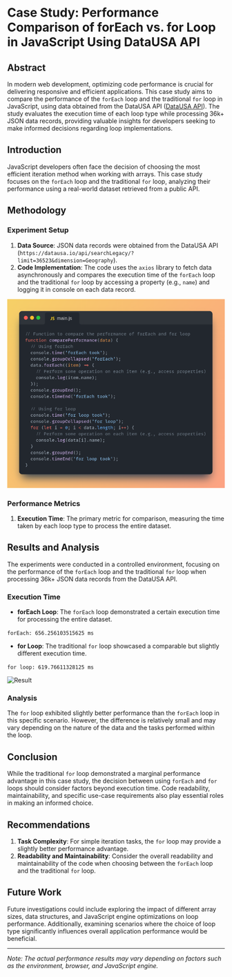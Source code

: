 # Case Study: Performance Comparison of forEach vs. for Loop in JavaScript Using DataUSA API

## Abstract

In modern web development, optimizing code performance is crucial for delivering responsive and efficient applications. This case study aims to compare the performance of the `forEach` loop and the traditional `for` loop in JavaScript, using data obtained from the DataUSA API ([DataUSA API](https://datausa.io/api/searchLegacy/?limit=36523&dimension=Geography)). The study evaluates the execution time of each loop type while processing 36k+ JSON data records, providing valuable insights for developers seeking to make informed decisions regarding loop implementations.

## Introduction

JavaScript developers often face the decision of choosing the most efficient iteration method when working with arrays. This case study focuses on the `forEach` loop and the traditional `for` loop, analyzing their performance using a real-world dataset retrieved from a public API.

## Methodology

### Experiment Setup

1. **Data Source**: JSON data records were obtained from the DataUSA API (`https://datausa.io/api/searchLegacy/?limit=36523&dimension=Geography`).
2. **Code Implementation**: The code uses the `axios` library to fetch data asynchronously and compares the execution time of the `forEach` loop and the traditional `for` loop by accessing a property (e.g., `name`) and logging it in console on each data record.

![Code](/screenshots/code.png)


### Performance Metrics

1. **Execution Time**: The primary metric for comparison, measuring the time taken by each loop type to process the entire dataset.

## Results and Analysis

The experiments were conducted in a controlled environment, focusing on the performance of the `forEach` loop and the traditional `for` loop when processing 36k+ JSON data records from the DataUSA API.

### Execution Time

- **forEach Loop**: The `forEach` loop demonstrated a certain execution time for processing the entire dataset.
  
```forEach: 656.256103515625 ms```


- **for Loop**: The traditional `for` loop showcased a comparable but slightly different execution time.

```for loop: 619.76611328125 ms```

![Result](/screenshots/result.png)

### Analysis

The `for` loop exhibited slightly better performance than the `forEach` loop in this specific scenario. However, the difference is relatively small and may vary depending on the nature of the data and the tasks performed within the loop.

## Conclusion

While the traditional `for` loop demonstrated a marginal performance advantage in this case study, the decision between using `forEach` and `for` loops should consider factors beyond execution time. Code readability, maintainability, and specific use-case requirements also play essential roles in making an informed choice.

## Recommendations

1. **Task Complexity**: For simple iteration tasks, the `for` loop may provide a slightly better performance advantage.
2. **Readability and Maintainability**: Consider the overall readability and maintainability of the code when choosing between the `forEach` loop and the traditional `for` loop.

## Future Work

Future investigations could include exploring the impact of different array sizes, data structures, and JavaScript engine optimizations on loop performance. Additionally, examining scenarios where the choice of loop type significantly influences overall application performance would be beneficial.

---

*Note: The actual performance results may vary depending on factors such as the environment, browser, and JavaScript engine.*
